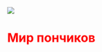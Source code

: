 <!DOCTYPE html>
<html lang='ru'>
<head>
    <meta charset='UTF-8'>
    <meta http-equiv='X-UA-Compatible' content='IE=edge'>
    <meta name='viewport' content='width=device-width, initial-scale=1.0'>
    <title>Магазин пончиков</title>
</head>
<style>
/* Стили пиши здесь :) */
    h1{color:red}
</style>
<body>
    <img src='/uploads/2023/02/donut.png'>
    <h1>Мир пончиков</h1>

</body>
</html>
